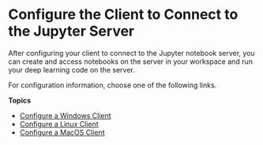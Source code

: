 # Configure the Client to Connect to the Jupyter Server<a name="setup-jupyter-configure-client"></a>

After configuring your client to connect to the Jupyter notebook server, you can create and access notebooks on the server in your workspace and run your deep learning code on the server\.

For configuration information, choose one of the following links\.

**Topics**
+ [Configure a Windows Client](setup-jupyter-configure-client-windows.md)
+ [Configure a Linux Client](setup-jupyter-configure-client-linux.md)
+ [Configure a MacOS Client](setup-jupyter-configure-client-mac.md)